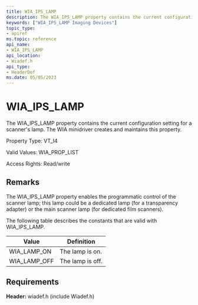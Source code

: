 ```yaml
---
title: WIA_IPS_LAMP
description: The WIA_IPS_LAMP property contains the current configuration setting for a scanner's lamp. The WIA minidriver creates and maintains this property.
keywords: ["WIA_IPS_LAMP Imaging Devices"]
topic_type:
- apiref
ms.topic: reference
api_name:
- WIA_IPS_LAMP
api_location:
- Wiadef.h
api_type:
- HeaderDef
ms.date: 05/05/2023
---
```


# WIA_IPS_LAMP

The WIA_IPS_LAMP property contains the current configuration setting for a scanner's lamp. The WIA minidriver creates and maintains this property.

Property Type: VT_I4

Valid Values: WIA_PROP_LIST

Access Rights: Read/write

## Remarks

The WIA_IPS_LAMP property enables the programmatic control of the scanner lamp; this lamp could be a dedicated lamp (for a transparency adapter) or the main scanner lamp (for dedicated film scanners).

The following table describes the constants that are valid with WIA_IPS_LAMP.

| Value | Definition |
|--|--|
| WIA_LAMP_ON | The lamp is on. |
| WIA_LAMP_OFF | The lamp is off. |

## Requirements

**Header:** wiadef.h (include Wiadef.h)
